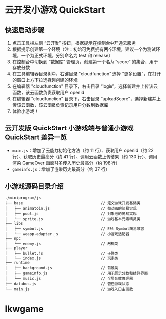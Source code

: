 # 云开发小游戏 QuickStart

## 快速启动步骤

1. 点击工具栏左侧 “云开发” 按钮，根据提示在控制台中开通云服务
2. 根据提示创建第一个环境（注：初始可免费拥有两个环境，建议一个为测试环境，一个为正式环境，分别命名为 test 和 release）
3. 在控制台中切换到 “数据库” 管理页，创建第一个名为 “score” 的集合，用于存放分数
4. 在工具编辑器目录树中，右键目录 "cloudfunction" 选择 “更多设置”，在打开的窗口上方下拉选择刚创建的环境
5. 在编辑器 "cloudfunction" 目录下，右击目录 “login”，选择新建并上传该云函数，该云函数负责获取用户 openid
6. 在编辑器 "cloudfunction" 目录下，右击目录 “uploadScore”，选择新建并上传该云函数，该云函数负责记录用户分数到数据库
7. 体验小游戏！

## 云开发版 QuickStart 小游戏端与普通小游戏 QuickStart 差异一览

- `main.js`：增加了云能力初始化方法（约 11 行）、获取用户 openid（约 22 行）、获取历史最高分（约 41 行）、调用云函数上传结果（约 130 行）、调用渲染 GameOver 画面时多传入历史最高分（约 198 行）
- `gameinfo.js`：增加了渲染历史最高分（约 37 行）


## 小游戏源码目录介绍

```
./miniprogram/js
├── base                                   // 定义游戏开发基础类
│   ├── animatoin.js                       // 帧动画的简易实现
│   ├── pool.js                            // 对象池的简易实现
│   └── sprite.js                          // 游戏基本元素精灵类
├── libs
│   ├── symbol.js                          // ES6 Symbol简易兼容
│   └── weapp-adapter.js                   // 小游戏适配器
├── npc
│   └── enemy.js                           // 敌机类
├── player
│   ├── bullet.js                          // 子弹类
│   └── index.js                           // 玩家类
├── runtime
│   ├── background.js                      // 背景类
│   ├── gameinfo.js                        // 用于展示分数和结算界面
│   └── music.js                           // 全局音效管理器
├── databus.js                             // 管控游戏状态
└── main.js                                // 游戏入口主函数

```
# lkwgame
